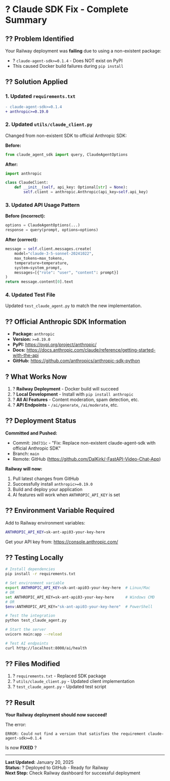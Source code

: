 # ? Claude SDK Fix - Complete Summary

## ?? Problem Identified

Your Railway deployment was **failing** due to using a non-existent package:
- ? `claude-agent-sdk>=0.1.4` - Does NOT exist on PyPI
- This caused Docker build failures during `pip install`

## ?? Solution Applied

### 1. **Updated `requirements.txt`**
```diff
- claude-agent-sdk>=0.1.4
+ anthropic>=0.19.0
```

### 2. **Updated `utils/claude_client.py`**
Changed from non-existent SDK to official Anthropic SDK:

**Before:**
```python
from claude_agent_sdk import query, ClaudeAgentOptions
```

**After:**
```python
import anthropic

class ClaudeClient:
    def __init__(self, api_key: Optional[str] = None):
        self.client = anthropic.Anthropic(api_key=self.api_key)
```

### 3. **Updated API Usage Pattern**

**Before (incorrect):**
```python
options = ClaudeAgentOptions(...)
response = query(prompt, options=options)
```

**After (correct):**
```python
message = self.client.messages.create(
    model="claude-3-5-sonnet-20241022",
    max_tokens=max_tokens,
    temperature=temperature,
    system=system_prompt,
    messages=[{"role": "user", "content": prompt}]
)
return message.content[0].text
```

### 4. **Updated Test File**
Updated `test_claude_agent.py` to match the new implementation.

## ?? Official Anthropic SDK Information

- **Package:** `anthropic`
- **Version:** `>=0.19.0`
- **PyPI:** https://pypi.org/project/anthropic/
- **Docs:** https://docs.anthropic.com/claude/reference/getting-started-with-the-api
- **GitHub:** https://github.com/anthropics/anthropic-sdk-python

## ? What Works Now

1. ? **Railway Deployment** - Docker build will succeed
2. ? **Local Development** - Install with `pip install anthropic`
3. ? **All AI Features** - Content moderation, spam detection, etc.
4. ? **API Endpoints** - `/ai/generate`, `/ai/moderate`, etc.

## ?? Deployment Status

**Committed and Pushed:**
- Commit: `20d731c` - "Fix: Replace non-existent claude-agent-sdk with official Anthropic SDK"
- Branch: `main`
- Remote: GitHub (https://github.com/DalKirk/-FastAPI-Video-Chat-App)

**Railway will now:**
1. Pull latest changes from GitHub
2. Successfully install `anthropic>=0.19.0`
3. Build and deploy your application
4. AI features will work when `ANTHROPIC_API_KEY` is set

## ?? Environment Variable Required

Add to Railway environment variables:
```bash
ANTHROPIC_API_KEY=sk-ant-api03-your-key-here
```

Get your API key from: https://console.anthropic.com/

## ?? Testing Locally

```bash
# Install dependencies
pip install -r requirements.txt

# Set environment variable
export ANTHROPIC_API_KEY=sk-ant-api03-your-key-here  # Linux/Mac
# OR
set ANTHROPIC_API_KEY=sk-ant-api03-your-key-here     # Windows CMD
# OR
$env:ANTHROPIC_API_KEY="sk-ant-api03-your-key-here"  # PowerShell

# Test the integration
python test_claude_agent.py

# Start the server
uvicorn main:app --reload

# Test AI endpoints
curl http://localhost:8000/ai/health
```

## ?? Files Modified

1. ? `requirements.txt` - Replaced SDK package
2. ? `utils/claude_client.py` - Updated client implementation
3. ? `test_claude_agent.py` - Updated test script

## ?? Result

**Your Railway deployment should now succeed!**

The error:
```
ERROR: Could not find a version that satisfies the requirement claude-agent-sdk>=0.1.4
```

Is now **FIXED** ?

---

**Last Updated:** January 20, 2025  
**Status:** ? Deployed to GitHub - Ready for Railway  
**Next Step:** Check Railway dashboard for successful deployment

